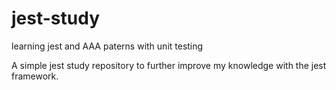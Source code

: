 # jest-study
learning jest and AAA paterns with unit testing

A simple jest study repository to further improve my knowledge with the jest framework.

